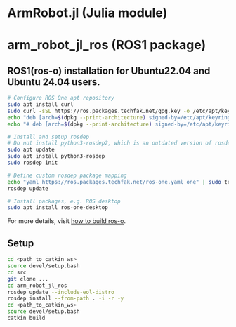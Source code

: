 # ArmRobot.jl (Julia module)
# arm_robot_jl_ros (ROS1 package)

## ROS1(ros-o) installation for Ubuntu22.04 and Ubuntu 24.04 users.
```bash
# Configure ROS One apt repository
sudo apt install curl
sudo curl -sSL https://ros.packages.techfak.net/gpg.key -o /etc/apt/keyrings/ros-one-keyring.gpg
echo "deb [arch=$(dpkg --print-architecture) signed-by=/etc/apt/keyrings/ros-one-keyring.gpg] https://ros.packages.techfak.net $(lsb_release -cs) main" | sudo tee /etc/apt/sources.list.d/ros1.list
echo "# deb [arch=$(dpkg --print-architecture) signed-by=/etc/apt/keyrings/ros-one-keyring.gpg] https://ros.packages.techfak.net $(lsb_release -cs) main-dbg" | sudo tee -a /etc/apt/sources.list.d/ros1.list

# Install and setup rosdep
# Do not install python3-rosdep2, which is an outdated version of rosdep shipped via the Ubuntu repositories (instead of ROS)!
sudo apt update
sudo apt install python3-rosdep
sudo rosdep init

# Define custom rosdep package mapping
echo "yaml https://ros.packages.techfak.net/ros-one.yaml one" | sudo tee /etc/ros/rosdep/sources.list.d/1-ros-one.list
rosdep update

# Install packages, e.g. ROS desktop
sudo apt install ros-one-desktop
```

For more details, visit [how to build ros-o](https://ros.packages.techfak.net).


## Setup
```bash
cd <path_to_catkin_ws>
source devel/setup.bash
cd src
git clone ...
cd arm_robot_jl_ros
rosdep update --include-eol-distro
rosdep install --from-path . -i -r -y
cd <path_to_catkin_ws>
source devel/setup.bash
catkin build
```